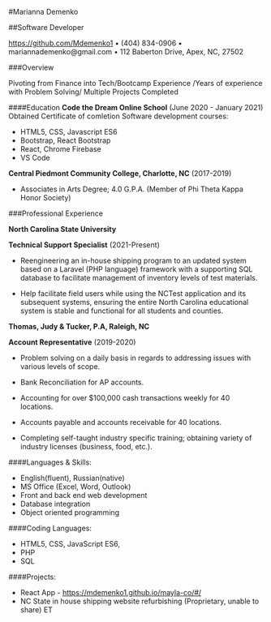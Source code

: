 #Marianna Demenko

##Software Developer

https://github.com/Mdemenko1 • (404) 834-0906 •
mariannademenko\@gmail.com • 112 Baberton Drive, Apex, NC, 27502

###Overview

Pivoting from Finance into Tech/Bootcamp Experience /Years of experience with Problem Solving/ Multiple Projects Completed

####Education
 **Code the Dream Online School** 
  (June 2020 - January 2021)
  Obtained Certificate of comletion Software development courses:

- HTML5, CSS, Javascript ES6
- Bootstrap, React Bootstrap
- React, Chrome Firebase
- VS Code


**Central Piedmont Community College, Charlotte, NC**
(2017-2019)


-   Associates in Arts Degree; 4.0 G.P.A. (Member of Phi Theta Kappa
    Honor Society)

###Professional Experience

**North Carolina State University**

**Technical Support Specialist** (2021-Present)

-   Reengineering an in-house shipping program to an updated system based on a Laravel (PHP language) framework with a supporting SQL database to facilitate management of inventory levels of test materials.

-	Help facilitate field users while using the NCTest application and its subsequent systems, ensuring the entire North Carolina educational system is stable and functional for all students and counties.



**Thomas, Judy & Tucker, P.A, Raleigh, NC**

**Account Representative** (2019-2020)

- Problem solving on a daily basis in regards to addressing issues with various levels of scope.

-   Bank Reconciliation for AP accounts.

-   Accounting for over \$100,000 cash transactions weekly for 40 locations.

-   Accounts payable and accounts receivable for 40 locations.

- Completing self-taught industry specific training; obtaining variety of industry licenses (business, food, etc.).




####Languages & Skills:
-   English(fluent), Russian(native)
-   MS Office (Excel, Word, Outlook)
- Front and back end web development
- Database integration
- Object oriented programming 

####Coding Languages:
-   HTML5, CSS, JavaScript ES6,
-   PHP
-   SQL

####Projects:
- React App - https://mdemenko1.github.io/mayla-co/#/
- NC State in house shipping website refurbishing (Proprietary, unable to share) ET
